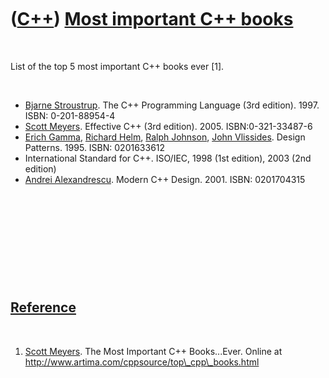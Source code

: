 



 

 

 

 

 

([C++](Cpp.htm)) [Most important C++ books](CppMostImportantCppBooks.htm)
=========================================================================

 

List of the top 5 most important C++ books ever \[1\].

 

-   [Bjarne Stroustrup](CppBjarneStroustrup.htm). The C++ Programming
    Language (3rd edition). 1997. ISBN: 0-201-88954-4
-   [Scott Meyers](CppScottMeyers.htm). Effective C++ (3rd edition).
    2005. ISBN:0-321-33487-6
-   [Erich Gamma](CppErichGamma.htm), [Richard
    Helm](CppRichardHelm.htm), [Ralph Johnson](CppRalphJohnson.htm),
    [John Vlissides](CppJohnVlissides.htm). Design Patterns. 1995. ISBN:
    0201633612
-   International Standard for C++. ISO/IEC, 1998 (1st edition), 2003
    (2nd edition)
-   [Andrei Alexandrescu](CppAndreiAlexandrescu.htm). Modern C++ Design.
    2001. ISBN: 0201704315

 

 

 

 

 

[Reference](CppReferences.htm)
------------------------------

 

1.  [Scott Meyers](CppScottMeyers.htm). The Most Important
    C++ Books...Ever. Online at
    http://www.artima.com/cppsource/top\_cpp\_books.html

 

 

 

 

 





 



